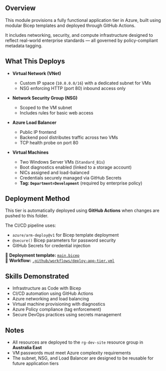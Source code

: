 ## Overview

This module provisions a fully functional application tier in Azure, built using modular Bicep templates and deployed through GitHub Actions.

It includes networking, security, and compute infrastructure designed to reflect real-world enterprise standards — all governed by policy-compliant metadata tagging.

## What This Deploys

- **Virtual Network (VNet)**  
  - Custom IP space (`10.0.0.0/16`) with a dedicated subnet for VMs  
  - NSG enforcing HTTP (port 80) inbound access only

- **Network Security Group (NSG)**  
  - Scoped to the VM subnet  
  - Includes rules for basic web access

- **Azure Load Balancer**  
  - Public IP frontend  
  - Backend pool distributes traffic across two VMs  
  - TCP health probe on port 80

- **Virtual Machines**  
  - Two Windows Server VMs (`Standard_B1s`)  
  - Boot diagnostics enabled (linked to a storage account)  
  - NICs assigned and load-balanced  
  - Credentials securely managed via GitHub Secrets  
  - **Tag: `Department=Development`** (required by enterprise policy)

## Deployment Method

This tier is automatically deployed using **GitHub Actions** when changes are pushed to this folder.

The CI/CD pipeline uses:
- `azure/arm-deploy@v1` for Bicep template deployment
- `@secure()` Bicep parameters for password security
- GitHub Secrets for credential injection

📁 **Deployment template:** [`main.bicep`](./main.bicep)  
📄 **Workflow:** [`.github/workflows/deploy-app-tier.yml`](../.github/workflows/deploy-app-tier.yml)

## Skills Demonstrated

- Infrastructure as Code with Bicep  
- CI/CD automation using GitHub Actions  
- Azure networking and load balancing  
- Virtual machine provisioning with diagnostics  
- Azure Policy compliance (tag enforcement)  
- Secure DevOps practices using secrets management

## Notes

- All resources are deployed to the `rg-dev-site` resource group in **Australia East**
- VM passwords must meet Azure complexity requirements
- The subnet, NSG, and Load Balancer are designed to be reusable for future application tiers
